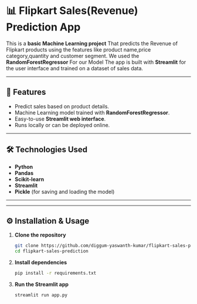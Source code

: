 # 📊 Flipkart Sales(Revenue) Prediction App

This is a **basic Machine Learning project** 
That predicts the Revenue of Flipkart products using the features like product name,price category,quantity and customer segment.
We used the **RandomForestRegressor** For our Model
The app is built with **Streamlit** for the user interface and trained on a dataset of sales data.

---

## 🚀 Features
- Predict sales based on product details.
- Machine Learning model trained with **RandomForestRegressor**.
- Easy-to-use **Streamlit web interface**.
- Runs locally or can be deployed online.

---

## 🛠 Technologies Used
- **Python**
- **Pandas**
- **Scikit-learn**
- **Streamlit**
- **Pickle** (for saving and loading the model)

---

---
## ⚙️ Installation & Usage

1. **Clone the repository**
    ```bash
    git clone https://github.com/diggum-yaswanth-kumar/flipkart-sales-prediction.git
    cd flipkart-sales-prediction
    ```

2. **Install dependencies**
    ```bash
    pip install -r requirements.txt
    ```

3. **Run the Streamlit app**
    ```bash
    streamlit run app.py
    ```


